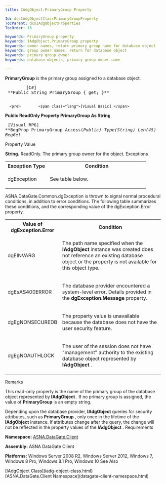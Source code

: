 ```yaml
---
title: IAdgObject.PrimaryGroup Property

Id: dcsIAdgObjectClassPrimaryGroupProperty
TocParent: dcsIAdgObjectProperties
TocOrder: 13

keywords: PrimaryGroup property
keywords: IAdgObject.PrimaryGroup property
keywords: owner names, return primary group name for database object
keywords: group owner names, return for database object
keywords: primary group owner
keywords: database objects, primary group owner name

---
```


**PrimaryGroup** is the primary group assigned to a database object.
<pre>        <span class="lang">[C#]</span>
 **Public String PrimaryGroup { get; }** 
      </pre>
      <pre>        <span class="lang">[Visual Basic] </span>
 **Public ReadOnly Property PrimaryGroup As String** 
      </pre>
      <pre class="prettyprint">
        <span class="lang">[Visual RPG]</span>
 **BegProp PrimaryGroup Access(*Public) Type(*String) Len(45)
   BegGet** 
      </pre>

Property Value

**String.** ReadOnly. The primary group owner for the object. 
Exceptions

<table class="dtTABLE" id="Table2" cellspacing="0">
          <colgroup span="1">
            <col align="middles" span="1" width="30%" style="FONT-WEIGHT: bold" />
            <col span="1" width="70%" />
          </colgroup>
          <tr>
            <th colspan="1" rowspan="1">
							Exception Type</th>
            <th colspan="1" rowspan="1">
							Condition</th>
          </tr>
          <tr>
            <td colspan="1" rowspan="1">

dgException 
</td>
            <td colspan="1" rowspan="1">

See table below. 
</td>
          </tr>
</table>

ASNA.DataGate.Common.dgException is thrown to signal normal procedural conditions, in addition to error conditions. The following table summarizes these conditions, and the corresponding value of the dgException.Error property.
<br />

<table class="dtTABLE" id="Table3" cellspacing="0">
          <colgroup span="1">
            <col align="middles" span="1" width="20%" style="FONT-WEIGHT: bold" />
            <col span="1" width="70%" />
          </colgroup>
          <tr>
            <th colspan="1" rowspan="1">
							Value of dgException.Error
						</th>
            <th colspan="1" rowspan="1">
							Condition
						</th>
          </tr>
          <tr>
            <td colspan="1" rowspan="1">

dgEINVARG 
</td>
            <td colspan="1" rowspan="1">

The path name specified when the **IAdgObject** instance was created does not reference an existing database object or the property is not available for this object type. 
</td>
          </tr>
          <tr>
            <td colspan="1" rowspan="1">

dgEsAS400ERROR 
</td>
            <td colspan="1" rowspan="1">

The database provider encountered a system-level error. Details provided in the **dgException.Message** property. 
</td>
          </tr>
          <tr>
            <td colspan="1" rowspan="1">

dgEgNONSECUREDB 
</td>
            <td colspan="1" rowspan="1">

The property value is unavailable because the database does not have the user security feature. 
</td>
          </tr>
          <tr>
            <td colspan="1" rowspan="1">

dgEgNOAUTHLOCK 
</td>
            <td colspan="1" rowspan="1">

The user of the session does not have "management" authority to the existing database object represented by **IAdgObject** . 
</td>
          </tr>
</table>

Remarks

This read-only property is the name of the primary group of the database object represented by **IAdgObject** . If no primary group is assigned, the value of **PrimaryGroup** is an empty string.

Depending upon the database provider, **IAdgObject** queries for security attributes, such as **PrimaryGroup** , only once in the lifetime of the **IAdgObject** instance. If attributes change after the query, the change will not be reflected in the property values of the **IAdgObject** . 
Requirements

**Namespace:** [ASNA.DataGate.Client](datagate-client-namespace.html) 

**Assembly:** ASNA DataGate Client

**Platforms:** Windows Server 2008 R2, Windows Server 2012, Windows 7, Windows 8 Pro, Windows 8.1 Pro, Windows 10
See Also

<dl />
      [IAdgObject Class](iadg-object-class.html)
      <br />
      [ASNA.DataGate.Client Namespace](datagate-client-namespace.html)

